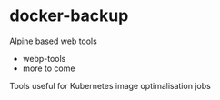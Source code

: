 # docker-backup

Alpine based web tools

- webp-tools
- more to come

Tools useful for Kubernetes image optimalisation jobs
